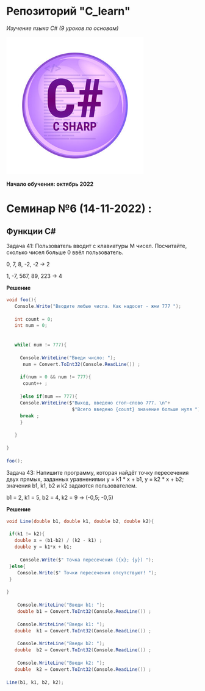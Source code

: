 # Репозиторий "C_learn" 

*Изучение языка С# (9 уроков по основам)*

![Логотип C#](logoC.jpg)

**Начало обучения: октябрь 2022**

# Семинар №6 (14-11-2022) : 
##  Функции С#

Задача 41: Пользователь вводит с клавиатуры M чисел. Посчитайте, сколько чисел больше 0 ввёл пользователь.

0, 7, 8, -2, -2 -> 2

1, -7, 567, 89, 223 -> 4

**Решение**

```C#
void foo(){
   Console.Write("Вводите любые числа. Как надосет - жми 777 ");

   int count = 0;
   int num = 0;
 

   while( num != 777){

     Console.WriteLine("Введи число: ");  
      num = Convert.ToInt32(Console.ReadLine()) ;

     if(num > 0 && num != 777){
      count++ ;
 
     }else if(num == 777){
     Console.WriteLine($"Выход, введено стоп-слово 777. \n"+
                        $"Всего введено {count} значение больше нуля ");
     break ;
     }

   }

}

foo();
```

Задача 43: Напишите программу, которая найдёт точку пересечения двух прямых, заданных уравнениями y = k1 * x + b1, y = k2 * x + b2; значения b1, k1, b2 и k2 задаются пользователем.

b1 = 2, k1 = 5, b2 = 4, k2 = 9 -> (-0,5; -0,5)

**Решение**
 
 ```C#
 void Line(double b1, double k1, double b2, double k2){

  if(k1 != k2){
    double x = (b1-b2) / (k2 - k1) ;
    double y = k1*x + b1; 

      Console.Write($" Точка пересечения ({x}; {y}) ");
  }else{
     Console.Write($" Точки пересечения отсутствуют! ");
  }

}

     Console.WriteLine("Введи b1: ");  
     double b1 = Convert.ToInt32(Console.ReadLine()) ;

     Console.WriteLine("Введи k1: ");  
    double  k1 = Convert.ToInt32(Console.ReadLine()) ;

     Console.WriteLine("Введи b2: ");  
    double  b2 = Convert.ToInt32(Console.ReadLine()) ;

     Console.WriteLine("Введи k2: ");  
    double  k2 = Convert.ToInt32(Console.ReadLine()) ;

 Line(b1, k1, b2, k2);
 ```

